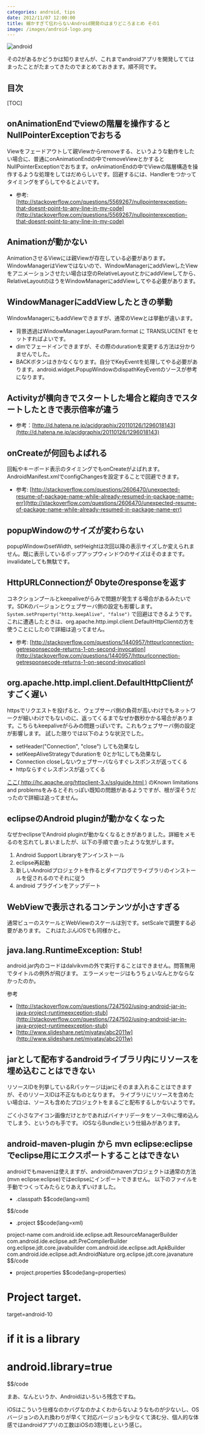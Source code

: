 ```yaml
---
categories: android, tips
date: 2012/11/07 12:00:00
title: 細かすぎて伝わらないAndroid開発のはまりどころまとめ その1
image: /images/android-logo.png
---
```


![android](/images/android-logo.png)

その2があるかどうかは知りませんが、これまでandroidアプリを開発しててはまったことがたまってきたのでまとめておきます。順不同です。


## 目次

[TOC]

## onAnimationEndでviewの階層を操作するとNullPointerExceptionでおちる

Viewをフェードアウトして親Viewからremoveする、というような動作をしたい場合に、普通にonAnimationEndの中でremoveViewとかするとNullPointerExceptionでおちます。onAnimationEndの中でViewの階層構造を操作するような処理をしてはだめらしいです。回避するには、Handlerをつかってタイミングをずらしてやるとよいです。

* 参考: [http://stackoverflow.com/questions/5569267/nullpointerexception-that-doesnt-point-to-any-line-in-my-code](http://stackoverflow.com/questions/5569267/nullpointerexception-that-doesnt-point-to-any-line-in-my-code)

## Animationが動かない

AnimationさせるViewには親Viewが存在している必要があります。WindowManagerはViewではないので、WindowManagerにaddViewしたViewをアニメーションさせたい場合は空のRelativeLayoutとかにaddViewしてから、RelativeLayoutのほうをWindowManagerにaddViewしてやる必要があります。

## WindowManagerにaddViewしたときの挙動

WindowManagerにもaddViewできますが、通常のViewとは挙動が違います。

* 背景透過はWindowManager.LayoutParam.format に TRANSLUCENT をセットすればよいです。
* dimでフェードインできますが、その際のdurationを変更する方法は分かりませんでした。
* BACKボタンはきかなくなります。自分でKeyEventを処理してやる必要があります。android.widget.PopupWindowのdispathKeyEventのソースが参考になります。

## Activityが横向きでスタートした場合と縦向きでスタートしたときで表示倍率が違う

* 参考：[http://d.hatena.ne.jp/acidgraphix/20110126/1296018143](http://d.hatena.ne.jp/acidgraphix/20110126/1296018143)

## onCreateが何回もよばれる

回転やキーボード表示のタイミングでもonCreateがよばれます。AndroidManifest.xmlでconfigChangesを設定することで回避できます。

* 参考: [http://stackoverflow.com/questions/2606470/unexpected-resume-of-package-name-while-already-resumed-in-package-name-err](http://stackoverflow.com/questions/2606470/unexpected-resume-of-package-name-while-already-resumed-in-package-name-err)

## popupWindowのサイズが変わらない

popupWindowのsetWidth, setHeightは次回以降の表示サイズしか変えられません。既に表示しているポップアップウィンドウのサイズはそのままです。invalidateしても無駄です。

## HttpURLConnectionが 0byteのresponseを返す

コネクションプールとkeepaliveがらみで問題が発生する場合があるみたいです。SDKのバージョンとウェブサーバ側の設定も影響します。
```System.setProperty("http.keepAlive", "false")``` で回避はできるようです。これに遭遇したときは、org.apache.http.impl.client.DefaultHttpClientの方を使うことにしたので詳細は追ってません。

* 参考: [http://stackoverflow.com/questions/1440957/httpurlconnection-getresponsecode-returns-1-on-second-invocation](http://stackoverflow.com/questions/1440957/httpurlconnection-getresponsecode-returns-1-on-second-invocation)

## org.apache.http.impl.client.DefaultHttpClientがすごく遅い

httpsでリクエストを投げると、ウェブサーバ側の負荷が高いわけでもネットワークが細いわけでもないのに、返ってくるまでなぜか数秒かかる場合があります。こちらもkeepaliveがらみの問題っぽいです。これもウェブサーバ側の設定が影響します。
試した限りでは以下のような状況でした。

* setHeader("Connection", "close") しても効果なし
* setKeepAliveStrategyでdurationを 0とか1にしても効果なし
* Connection closeしないウェブサーバならすぐレスポンスが返ってくる
* httpならすぐレスポンスが返ってくる

[ここ( http://hc.apache.org/httpclient-3.x/sslguide.html )](http://hc.apache.org/httpclient-3.x/sslguide.html) のKnown limitations and problemsをみるとそれっぽい既知の問題があるようですが、根が深そうだったので詳細は追ってません。

## eclipseのAndroid pluginが動かなくなった

なぜかeclipseでAndroid pluginが動かなくなるときがありました。詳細をメモるのを忘れてしまいましたが、以下の手順で直ったような気がします。

1. Android Support Libraryをアンインストール
2. eclipse再起動
3. 新しいAndroidプロジェクトを作るとダイアログでライブラリのインストールを促されるのでそれに従う
4. android プラグインをアップデート

## WebViewで表示されるコンテンツが小さすぎる

通常ビューのスケールとWebViewのスケールは別です。setScaleで調整する必要があります。
これはたぶんiOSでも同様かと。

## java.lang.RuntimeException: Stub!

android.jar内のコードはdalvikvmの外で実行することはできません。問答無用でタイトルの例外が飛びます。
エラーメッセージはもうちょいなんとかならなかったのか。

参考

* [http://stackoverflow.com/questions/7247502/using-android-jar-in-java-project-runtimeexception-stub](http://stackoverflow.com/questions/7247502/using-android-jar-in-java-project-runtimeexception-stub)
* [http://www.slideshare.net/miyatay/abc2011w](http://www.slideshare.net/miyatay/abc2011w)

## jarとして配布するandroidライブラリ内にリソースを埋め込むことはできない

リソースIDを列挙しているRパッケージはjarにそのまま入れることはできますが、そのリソースIDは不正なものとなります。
ライブラリにリソースを含めたい場合は、ソースも含めたプロジェクトをまるごと配布するしかないようです。

ごく小さなアイコン画像だけとかであればバイナリデータをソース中に埋め込んでしまう、というのも手です。
iOSならBundleという仕組みがあります。


## android-maven-plugin から mvn eclipse:eclipse でeclipse用にエクスポートすることはできない

androidでもmavenは使えますが、androidのmavenプロジェクトは通常の方法(mvn eclipse:eclipse)ではeclipseにインポートできません。
以下のファイルを手動でつくってみたらとりあえずいけました。

* .classpath
$$code(lang=xml)
<?xml version="1.0" encoding="UTF-8"?>
<classpath>
        <classpathentry kind="src" path="src/main/java"/>
        <classpathentry kind="src" path="gen"/>
        <classpathentry kind="con" path="com.android.ide.eclipse.adt.ANDROID_FRAMEWORK"/>
        <classpathentry kind="con" path="com.android.ide.eclipse.adt.LIBRARIES"/>
        <classpathentry kind="output" path="bin/classes"/>
</classpath>
$$/code

* .project
$$code(lang=xml)
<?xml version="1.0" encoding="UTF-8"?>
<projectDescription>
        <name>project-name</name>
        <comment></comment>
        <projects>
        </projects>
        <buildSpec>
                <buildCommand>
                        <name>com.android.ide.eclipse.adt.ResourceManagerBuilder</name>
                        <arguments>
                        </arguments>
                </buildCommand>
                <buildCommand>
                        <name>com.android.ide.eclipse.adt.PreCompilerBuilder</name>
                        <arguments>
                        </arguments>
                </buildCommand>
                <buildCommand>
                        <name>org.eclipse.jdt.core.javabuilder</name>
                        <arguments>
                        </arguments>
                </buildCommand>
                <buildCommand>
                        <name>com.android.ide.eclipse.adt.ApkBuilder</name>
                        <arguments>
                        </arguments>
                </buildCommand>
        </buildSpec>
        <natures>
                <nature>com.android.ide.eclipse.adt.AndroidNature</nature>
                <nature>org.eclipse.jdt.core.javanature</nature>
        </natures>
</projectDescription>
$$/code

* project.properties
$$code(lang=properties)
# Project target.
target=android-10

# if it is a library
# android.library=true
$$/code

まあ、なんというか、Androidはいろいろ残念ですね。

iOSはこういう仕様なのかバグなのかよくわからないようなものが少ないし、OSバージョンの入れ換わりが早くて対応バージョンも少なくて済む分、個人的な体感ではandroidアプリの工数はiOSの3割増しという感じ。
